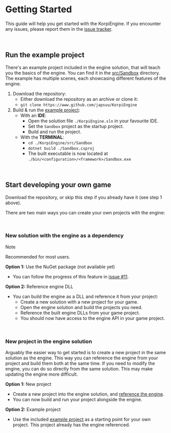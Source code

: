 
# Getting Started

This guide will help you get started with the KorpiEngine. If you encounter any issues, please report them in the [issue tracker](https://github.com/japsuu/KorpiEngine/issues).

<br/>

## Run the example project

There's an example project included in the engine solution, that will teach you the basics of the engine.
You can find it in the [src/Sandbox](https://www.github.com/japsuu/KorpiEngine/src/Sandbox/Sandbox.csproj) directory.
The example has multiple scenes, each showcasing different features of the engine.

1. Download the repository:
    - Either download the repository as an archive or clone it:
    - `git clone https://www.github.com/japsuu/KorpiEngine`
2. Build & run the [example project](https://www.github.com/japsuu/KorpiEngine/src/Sandbox/Sandbox.csproj):
   - With an **IDE**:
      - Open the solution file `./KorpiEngine.sln` in your favourite IDE.
      - Set the `Sandbox` project as the startup project.
      - Build and run the project.
   - With the **TERMINAL**:
      - `cd ./KorpiEngine/src/Sandbox`
      - `dotnet build ./Sandbox.csproj`
      - The built executable is now located at `./bin/<configuration>/<framework>/Sandbox.exe`

<br/>

## Start developing your own game

Download the repository, or skip this step if you already have it (see step 1 above).

There are two main ways you can create your own projects with the engine:

<br/>

### New solution with the engine as a dependency

> [!NOTE]
> Recommended for most users.

**Option 1:** Use the NuGet package (not available yet)
- You can follow the progress of this feature in [issue #11](https://github.com/japsuu/KorpiEngine/issues/11).

**Option 2:** Reference engine DLL
- You can build the engine as a DLL and reference it from your project:
   - Create a new solution with a new project for your game.
   - Open the engine solution and build the projects you need.
   - Reference the built engine DLLs from your game project.
   - You should now have access to the engine API in your game project.

<br/>

### New project in the engine solution

Arguably the easier way to get started is to create a new project in the same solution as the engine.
This way you can reference the engine from your project and build them both at the same time.
If you need to modify the engine, you can do so directly from the same solution.
This may make updating the engine more difficult.

**Option 1:** New project
- Create a new project into the engine solution, and [reference the engine](https://learn.microsoft.com/en-us/visualstudio/ide/managing-references-in-a-project).
- You can now build and run your project alongside the engine.

**Option 2:** Example project
- Use the included [example project](https://www.github.com/japsuu/KorpiEngine/src/Sandbox/Sandbox.csproj) as a starting point for your own project. This project already has the engine referenced.
